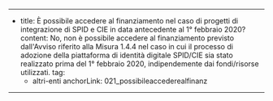 ---
  - title: È possibile accedere al finanziamento nel caso di progetti di integrazione di SPID e CIE in data antecedente al 1° febbraio 2020?
    content: No, non è possibile accedere al finanziamento previsto dall'Avviso riferito alla Misura 1.4.4 nel caso in cui il processo di adozione della piattaforma di identità digitale SPID/CIE sia stato realizzato prima del 1° febbraio 2020, indipendemente dai fondi/risorse utilizzati.
    tag:
      - altri-enti
    anchorLink: 021_possibileaccederealfinanz
---
